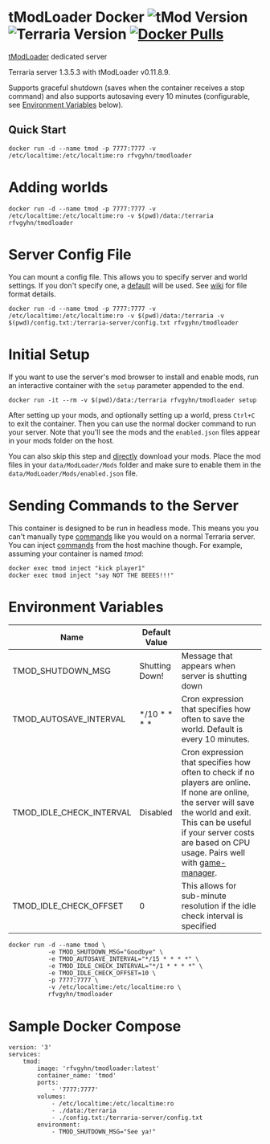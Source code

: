 # tModLoader Docker ![tMod Version] ![Terraria Version]  [![Docker Pulls]][0]

[tModLoader] dedicated server  

Terraria server 1.3.5.3 with tModLoader v0.11.8.9.

Supports graceful shutdown (saves when the container receives a stop command) and also supports autosaving every 10 minutes (configurable, see [Environment Variables] below).

## Quick Start

    docker run -d --name tmod -p 7777:7777 -v /etc/localtime:/etc/localtime:ro rfvgyhn/tmodloader

# Adding worlds

    docker run -d --name tmod -p 7777:7777 -v /etc/localtime:/etc/localtime:ro -v $(pwd)/data:/terraria rfvgyhn/tmodloader

# Server Config File

You can mount a config file. This allows you to specify server and world settings. If you don't specify one, a [default] will be used. See [wiki] for file format details.

    docker run -d --name tmod -p 7777:7777 -v /etc/localtime:/etc/localtime:ro -v $(pwd)/data:/terraria -v $(pwd)/config.txt:/terraria-server/config.txt rfvgyhn/tmodloader

# Initial Setup

If you want to use the server's mod browser to install and enable mods, run an interactive container with the `setup` parameter appended to the end.

    docker run -it --rm -v $(pwd)/data:/terraria rfvgyhn/tmodloader setup

After setting up your mods, and optionally setting up a world, press `Ctrl+C` to exit the container. Then you can use the normal docker command to run your server. Note that you'll see the mods and the `enabled.json` files appear in your mods folder on the host.

You can also skip this step and [directly] download your mods. Place the mod files in your `data/ModLoader/Mods` folder and make sure to enable them in the `data/ModLoader/Mods/enabled.json` file.

# Sending Commands to the Server

This container is designed to be run in headless mode. This means you you can't manually type [commands] like you would on a normal Terraria server.
You can inject [commands] from the host machine though. For example, assuming your container is named _tmod_:

    docker exec tmod inject "kick player1"
    docker exec tmod inject "say NOT THE BEEES!!!"

# Environment Variables

Name                     | Default Value  | |
-------------------------|----------------|-
TMOD_SHUTDOWN_MSG        | Shutting Down! | Message that appears when server is shutting down
TMOD_AUTOSAVE_INTERVAL   | */10 * * * *   | Cron expression that specifies how often to save the world. Default is every 10 minutes.
TMOD_IDLE_CHECK_INTERVAL | Disabled       | Cron expression that specifies how often to check if no players are online. If none are online, the server will save the world and exit. This can be useful if your server costs are based on CPU usage. Pairs well with [game-manager].
TMOD_IDLE_CHECK_OFFSET   | 0              | This allows for sub-minute resolution if the idle check interval is specified

    docker run -d --name tmod \
               -e TMOD_SHUTDOWN_MSG="Goodbye" \
               -e TMOD_AUTOSAVE_INTERVAL="*/15 * * * *" \
               -e TMOD_IDLE_CHECK_INTERVAL="*/1 * * * *" \
               -e TMOD_IDLE_CHECK_OFFSET=10 \
               -p 7777:7777 \
               -v /etc/localtime:/etc/localtime:ro \
               rfvgyhn/tmodloader

# Sample Docker Compose

    version: '3'
    services:
        tmod:
            image: 'rfvgyhn/tmodloader:latest'
            container_name: 'tmod'
            ports:
                - '7777:7777'
            volumes:
                - /etc/localtime:/etc/localtime:ro
                - ./data:/terraria
                - ./config.txt:/terraria-server/config.txt
            environment:
                - TMOD_SHUTDOWN_MSG="See ya!"

[tModLoader]: https://www.tmodloader.net/
[wiki]: https://terraria.gamepedia.com/Server#Server_config_file
[commands]: https://terraria.gamepedia.com/Server#List_of_console_commands
[tMod Version]: https://img.shields.io/badge/tMod-0.11.7.8-blue
[Terraria Version]: https://img.shields.io/badge/Terraria-1.3.5.3-blue
[Docker Stars]: https://img.shields.io/docker/stars/rfvgyhn/tmodloader.svg
[Docker Pulls]: https://img.shields.io/docker/pulls/rfvgyhn/tmodloader.svg
[default]: https://github.com/Rfvgyhn/tmodloader-docker/blob/master/config.txt
[directly]: https://github.com/tModLoader/tModLoader/wiki/Mod-Browser#direct-download
[Environment Variables]: #environment-variables
[game-manager]: https://hub.docker.com/r/rfvgyhn/game-manager/
[0]: https://hub.docker.com/r/rfvgyhn/tmodloader
